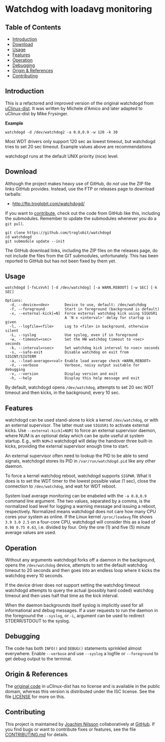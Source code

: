 Watchdog with loadavg monitoring
================================

Table of Contents
-----------------

* [Introduction](#introduction)
* [Download](#download)
* [Usage](#usage)
* [Features](#features)
* [Operation](#operation)
* [Debugging](#debugging)
* [Origin & References](#origin--references)
* [Contributing](#contributing)


Introduction
------------

This is a refactored and improved version of the original watchdogd from
[uClinux-dist][].  It was written by Michele d'Amico and later adapted
to uClinux-dist by Mike Frysinger.

**Example**

    watchdogd -d /dev/watchdog2 -a 0.8,0.9 -w 120 -k 30

Most WDT drivers only support 120 sec as lowest timeout, but watchdogd
tries to set 20 sec timeout.  Example values above are recommendations

watchdogd runs at the default UNIX priority (nice) level.


Download
--------

Although the project makes heavy use of GitHub, do *not* use the ZIP
file links GitHub provides.  Instead, use the FTP or releases page to
download tarballs:

- http://ftp.troglobit.com/watchdogd/

If you want to [contribute][contrib], check out the code from GitHub
like this, including the submodules.  Remember to update the submodules
whenever you do a `git pull`.

	git clone https://github.com/troglobit/watchdogd
	cd watchdogd
	git submodule update --init

The GitHub download links, including the ZIP files on the releases page,
do not include the files from the GIT submodules, unfortunately.  This
has been reported to GitHub but has not been fixed by them yet.


Usage
-----

    watchdogd [-fxLsVvh] [-d /dev/watchdog] [-a WARN,REBOOT] [-w SEC] [-k SEC]
    
    Options:
      -d, --device=<dev>       Device to use, default: /dev/watchdog
      -f, --foreground         Start in foreground (background is default)
      -x, --external-kick[=N]  Force external watchdog kick using SIGUSR1
                               A 'N x <interval>' delay for startup is given
      -l, --logfile=<file>     Log to <file> in background, otherwise silent
      -L, --syslog             Use syslog, even if in foreground
      -w, --timeout=<sec>      Set the HW watchdog timeout to <sec> seconds
      -k, --interval=<sec>     Set watchdog kick interval to <sec> seconds
      -s, --safe-exit          Disable watchdog on exit from SIGINT/SIGTERM
      -a, --load-average=<val> Enable load average check <WARN,REBOOT>
      -V, --verbose            Verbose, noisy output suitable for debugging
      -v, --version            Display version and exit
      -h, --help               Display this help message and exit
    
By default, watchdogd opens `/dev/watchdog`, attempts to set 20 sec WDT
timeout and then kicks, in the background, every 10 sec.


Features
--------

watchdogd can be used stand-alone to kick a kernel `/dev/watchdog`, or
with an external supervisor.  The latter must use `SIGUSR1` to activate
external kicks.  Use `--external-kick[=NUM]` to force an external
supervisor daemon, where NUM is an optional delay which can be quite
useful at system startup.  E.g., with `NUM=3` watchdogd will delay the
handover three built-in kicks, providing the external supervisor enough
time to start.

An external supervisor often need to lookup the PID to be able to send
signals, watchdogd stores its PID in `/var/run/watchdogd.pid` like any
other daemon.

To force a kernel watchdog reboot, watchdogd supports `SIGPWR`.  What
it does is to set the WDT timer to the lowest possible value (1 sec),
close the connection to `/dev/watchdog`, and wait for WDT reboot.

System load average monitoring can be enabeled with the `-a 0.8,0.9`
command line argument.  The two values, separated by a comma, is the
normalized load level for logging a warning message and issuing a
reboot, respectively.  Normalized means watchdogd does not care how many
CPU cores your system as online.  If the Linux kernel `/proc/loadavg`
file shows `3.9 3.0 2.5` on a four-core CPU, watchdogd will consider
this as a load of `0.98 0.75 0.63`, i.e. divided by four.  Only the one
(1) and five (5) minute average values are used.


Operation
---------

Without any arguments watchdogd forks off a daemon in the background,
opens the `/dev/watchdog` device, attempts to set the default watchdog
timeout to 20 seconds and then goes into an endless loop where it kicks
the watchdog every 10 seconds.

If the device driver does not support setting the watchdog timeout
watchdogd attempts to query the actual (possibly hard coded) watchdog
timeout and then uses half that time as the kick interval.

When the daemon backgrounds itself syslog is implicitly used for all
informational and debug messages.  If a user requests to run the daemon
in the foreground the `--syslog`, or `-L`, argument can be used to
redirect STDERR/STDOUT to the syslog.


Debugging
---------

The code has both `INFO()` and `DEBUG()` statements sprinkled almost
everywhere.  Enable `--verbose` and use `--syslog` a logfile or
`--foreground` to get debug output to the terminal.


Origin & References
-------------------

The [original code][] in uClinux-dist has no license and is available in
the public domain, whereas this version is distributed under the ISC
license.  See the file [LICENSE][] for more on this.


Contributing
------------

This project is maintained by [Joachim Nilsson][] collaboratively at
[GitHub][].  If you find bugs or want to contribute fixes or features,
see the file [CONTRIBUTING.md][contrib] for details.


[uClinux-dist]:    http://www.uclinux.org/pub/uClinux/dist/
[original code]:   http://www.mail-archive.com/uclinux-dev@uclinux.org/msg04191.html
[GitHub]:          http://github.com/troglobit/watchdogd
[LICENSE]:         https://github.com/troglobit/watchdogd/blob/master/LICENSE
[contrib]:         https://github.com/troglobit/watchdogd/blob/master/CONTRIBUTING.md
[Joachim Nilsson]: http://troglobit.com

<!--
  -- Local Variables:
  -- mode: markdown
  -- End:
  -->
